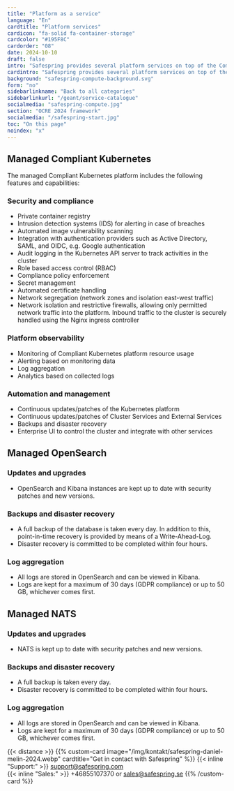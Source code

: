 ```yaml
---
title: "Platform as a service"
language: "En"
cardtitle: "Platform services"
cardicon: "fa-solid fa-container-storage"
cardcolor: "#195F8C"
cardorder: "08"
date: 2024-10-10
draft: false
intro: "Safespring provides several platform services on top of the Compute platform with containers for deploying modern and cloud native applications"
cardintro: "Safespring provides several platform services on top of the IaaS platform."
background: "safespring-compute-background.svg"
form: "no"
sidebarlinkname: "Back to all categories"
sidebarlinkurl: "/geant/service-catalogue"
socialmedia: "safespring-compute.jpg"
section: "OCRE 2024 framework"
socialmedia: "/safespring-start.jpg"
toc: "On this page"
noindex: "x"
---
```


## Managed Compliant Kubernetes
The managed Compliant Kubernetes platform includes the following features and capabilities:

### Security and compliance
- Private container registry
- Intrusion detection systems (IDS) for alerting in case of breaches
- Automated image vulnerability scanning
- Integration with authentication providers such as Active Directory, SAML, and OIDC, e.g. Google authentication
- Audit logging in the Kubernetes API server to track activities in the cluster
- Role based access control (RBAC)
- Compliance policy enforcement
- Secret management
- Automated certificate handling
- Network segregation (network zones and isolation east-west traffic)
- Network isolation and restrictive firewalls, allowing only permitted network traffic into the platform. Inbound traffic to the cluster is securely handled using the Nginx ingress controller

### Platform observability
- Monitoring of Compliant Kubernetes platform resource usage
- Alerting based on monitoring data
- Log aggregation
- Analytics based on collected logs

### Automation and management
- Continuous updates/patches of the Kubernetes platform
- Continuous updates/patches of Cluster Services and External Services
- Backups and disaster recovery
- Enterprise UI to control the cluster and integrate with other services

## Managed OpenSearch

### Updates and upgrades
- OpenSearch and Kibana instances are kept up to date with security patches and new versions.

### Backups and disaster recovery
- A full backup of the database is taken every day. In addition to this, point-in-time recovery is provided by means of a Write-Ahead-Log.
- Disaster recovery is committed to be completed within four hours.

### Log aggregation
- All logs are stored in OpenSearch and can be viewed in Kibana. 
- Logs are kept for a maximum of 30 days (GDPR compliance) or up to 50 GB, whichever comes first.

## Managed NATS

### Updates and upgrades
- NATS is kept up to date with security patches and new versions. 

### Backups and disaster recovery
- A full backup is taken every day. 
- Disaster recovery is committed to be completed within four hours.

### Log aggregation
- All logs are stored in OpenSearch and can be viewed in Kibana. 
- Logs are kept for a maximum of 30 days (GDPR compliance) or up to 50 GB, whichever comes first.

{{< distance >}}
{{% custom-card image="/img/kontakt/safespring-daniel-melin-2024.webp" cardtitle="Get in contact with Safespring" %}}
{{< inline "Support:" >}} support@safespring.com  
{{< inline "Sales:" >}} +46855107370 or sales@safespring.se
{{% /custom-card %}}

